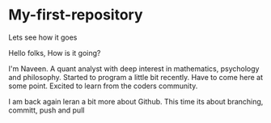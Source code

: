 # My-first-repository
Lets see how it goes

Hello folks, How is it going?

I'm Naveen. A quant analyst with deep interest in mathematics, psychology and philosophy. Started to program a little bit recently. Have to come here at some point. Excited to learn from the coders community.

I am back again leran a bit more about Github. This time its about branching, committ, push and pull
